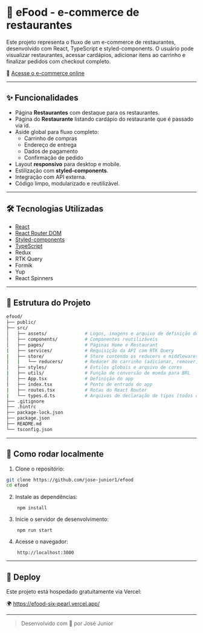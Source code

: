 # 🛒 eFood - e-commerce de restaurantes

Este projeto representa o fluxo de um e-commerce de restaurantes, desenvolvido com React, TypeScript e styled-components. O usuário pode visualizar restaurantes, acessar cardápios, adicionar itens ao carrinho e finalizar pedidos com checkout completo.

🔗 [Acesse o e-commerce online](https://efood-six-pearl.vercel.app/)

---

## ✨ Funcionalidades

- Página **Restaurantes** com destaque para os restaurantes.
- Página do **Restaurante** listando cardápio do restaurante que é passado via id.
- Aside global para fluxo completo:
    - Carrinho de compras
    - Endereço de entrega
    - Dados de pagamento
    - Confirmação de pedido
- Layout **responsivo** para desktop e mobile.
- Estilização com **styled-components**.
- Integração com API externa.
- Código limpo, modularizado e reutilizável.

---

## 🛠️ Tecnologias Utilizadas

- [React](https://reactjs.org/)
- [React Router DOM](https://reactrouter.com/)
- [Styled-components](https://styled-components.com/)
- [TypeScript](https://www.typescriptlang.org/docs/)
- Redux
- RTK Query
- Formik
- Yup
- React Spinners

---

## 📁 Estrutura do Projeto

```bash
efood/
├── public/
├── src/
│   ├── assets/              # Logos, imagens e arquivo de definição de tipos de imagem
│   ├── components/          # Componentes reutilizáveis
│   ├── pages/               # Páginas Home e Restaurant
|   ├── services/            # Requisição da API com RTK Query
|   ├── store/               # Store contendo os reducers e middlewares
|   |   └── reducers/        # Reducer do carrinho (adicionar, remover, abrir aside, avançar etapas, limpar fluxo)
│   ├── styles/              # Estilos globais e arquivo de cores
|   ├── utils/               # Função de conversão de moeda para BRL
│   ├── App.tsx              # Definição do app
│   ├── index.tsx            # Ponto de entrada do app
|   ├── routes.tsx           # Rotas do React Router
|   └── types.d.ts           # Arquivos de declaração de tipos (todos os tipos utilizados no projeto estão aqui)
├── .gitignore
├── .hintrc
├── package-lock.json
├── package.json
├── README.md
└── tsconfig.json

```

---

## 📌 Como rodar localmente

1. Clone o repositório:

```bash
git clone https://github.com/jose-junior1/efood
cd efood
```
2. Instale as dependências:

```
    npm install
```

3. Inicie o servidor de desenvolvimento:

```
    npm run start
```

4. Acesse o navegador:

```
    http://localhost:3000
```

---



## 🚀 Deploy
Este projeto está hospedado gratuitamente via Vercel:

🌍 https://efood-six-pearl.vercel.app/

---

> Desenvolvido com 💙 por José Junior
